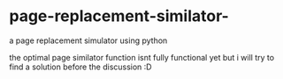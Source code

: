 # page-replacement-similator-
a page replacement simulator using python 

the optimal page similator function isnt fully functional yet but i will try to find a solution before the discussion :D
